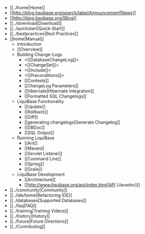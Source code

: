   * [[../home|Home]]
  * [[http://blog.liquibase.org/search/label/Announcement|News]]
  * [[http://blog.liquibase.org/|Blog]]
  * [[../download|Download]]
  * [[../quickstart|Quick-Start]]
  * [[../bestpractices|Best Practices]]
  * [[home|Manual]]
    *  Introduction
      * [[Overview]]
    * Building Change-Logs
      * <[[DatabaseChangeLog]]>
      * <[[ChangeSet]]>
      * <[[Include]]>
      * <[[Preconditions]]>
      * [[Contexts]]
      * [[ChangeLog Parameters]]
      * [[hibernate|Hibernate Integration]]
      * [[Formatted SQL Changelogs]]
    * LiquiBase Functionality
      * [[Update]]
      * [[Rollback]]
      * [[Diff]]
      * [[generating changelogs|Generate Changelog]]
      * [[DBDoc]]
      * [[SQL Output]]
    * Running LiquiBase
      * [[Ant]]
      * [[Maven]]
      * [[Servlet Listener]]
      * [[Command Line]]
      * [[Spring]]
      * [[Grails]]
    * LiquiBase Development
      * [[Architecture]]
      * [[http://www.liquibase.org/api/index.html|API (Javadoc)]]
  * [[../community|Community]]
  * [[../ide/home|Refactoring IDE]]
  * [[../databases|Supported Databases]]
  * [[../faq|FAQ]]
  * [[../training|Training Videos]]
  * [[../history|History]]
  * [[../future|Future Directions]]
  * [[../Contributing]]